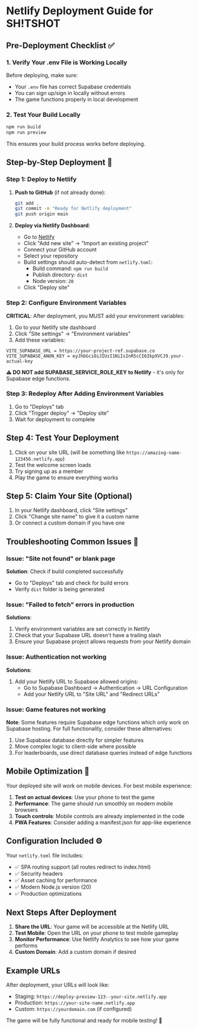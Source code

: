 # Netlify Deployment Guide for SH!TSHOT

## Pre-Deployment Checklist ✅

### 1. Verify Your .env File is Working Locally
Before deploying, make sure:
- Your `.env` file has correct Supabase credentials
- You can sign up/sign in locally without errors
- The game functions properly in local development

### 2. Test Your Build Locally
```bash
npm run build
npm run preview
```
This ensures your build process works before deploying.

## Step-by-Step Deployment 🚀

### Step 1: Deploy to Netlify

1. **Push to GitHub** (if not already done):
   ```bash
   git add .
   git commit -m "Ready for Netlify deployment"
   git push origin main
   ```

2. **Deploy via Netlify Dashboard**:
   - Go to [Netlify](https://app.netlify.com)
   - Click "Add new site" → "Import an existing project"
   - Connect your GitHub account
   - Select your repository
   - Build settings should auto-detect from `netlify.toml`:
     - Build command: `npm run build`
     - Publish directory: `dist`
     - Node version: `20`
   - Click "Deploy site"

### Step 2: Configure Environment Variables

**CRITICAL**: After deployment, you MUST add your environment variables:

1. Go to your Netlify site dashboard
2. Click "Site settings" → "Environment variables"
3. Add these variables:

```
VITE_SUPABASE_URL = https://your-project-ref.supabase.co
VITE_SUPABASE_ANON_KEY = eyJhbGciOiJIUzI1NiIsInR5cCI6IkpXVCJ9.your-actual-key
```

**⚠️ DO NOT add SUPABASE_SERVICE_ROLE_KEY to Netlify** - it's only for Supabase edge functions.

### Step 3: Redeploy After Adding Environment Variables

1. Go to "Deploys" tab
2. Click "Trigger deploy" → "Deploy site"
3. Wait for deployment to complete

## Step 4: Test Your Deployment

1. Click on your site URL (will be something like `https://amazing-name-123456.netlify.app`)
2. Test the welcome screen loads
3. Try signing up as a member
4. Play the game to ensure everything works

## Step 5: Claim Your Site (Optional)

1. In your Netlify dashboard, click "Site settings"
2. Click "Change site name" to give it a custom name
3. Or connect a custom domain if you have one

## Troubleshooting Common Issues 🔧

### Issue: "Site not found" or blank page
**Solution**: Check if build completed successfully
- Go to "Deploys" tab and check for build errors
- Verify `dist` folder is being generated

### Issue: "Failed to fetch" errors in production
**Solutions**:
1. Verify environment variables are set correctly in Netlify
2. Check that your Supabase URL doesn't have a trailing slash
3. Ensure your Supabase project allows requests from your Netlify domain

### Issue: Authentication not working
**Solutions**:
1. Add your Netlify URL to Supabase allowed origins:
   - Go to Supabase Dashboard → Authentication → URL Configuration
   - Add your Netlify URL to "Site URL" and "Redirect URLs"

### Issue: Game features not working
**Note**: Some features require Supabase edge functions which only work on Supabase hosting. For full functionality, consider these alternatives:
1. Use Supabase database directly for simpler features
2. Move complex logic to client-side where possible
3. For leaderboards, use direct database queries instead of edge functions

## Mobile Optimization 📱

Your deployed site will work on mobile devices. For best mobile experience:

1. **Test on actual devices**: Use your phone to test the game
2. **Performance**: The game should run smoothly on modern mobile browsers
3. **Touch controls**: Mobile controls are already implemented in the code
4. **PWA Features**: Consider adding a manifest.json for app-like experience

## Configuration Included ⚙️

Your `netlify.toml` file includes:
- ✅ SPA routing support (all routes redirect to index.html)
- ✅ Security headers
- ✅ Asset caching for performance
- ✅ Modern Node.js version (20)
- ✅ Production optimizations

## Next Steps After Deployment

1. **Share the URL**: Your game will be accessible at the Netlify URL
2. **Test Mobile**: Open the URL on your phone to test mobile gameplay
3. **Monitor Performance**: Use Netlify Analytics to see how your game performs
4. **Custom Domain**: Add a custom domain if desired

## Example URLs

After deployment, your URLs will look like:
- Staging: `https://deploy-preview-123--your-site.netlify.app`
- Production: `https://your-site-name.netlify.app`
- Custom: `https://yourdomain.com` (if configured)

The game will be fully functional and ready for mobile testing! 🎯